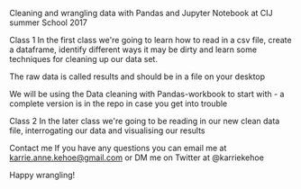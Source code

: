 Cleaning and wrangling data with Pandas and Jupyter Notebook at CIJ summer School 2017

Class 1
In the first class we're going to learn how to read in a csv file, create a dataframe, identify different ways it may be dirty and learn some techniques for cleaning up our data set.

The raw data is called results and should be in a file on your desktop

We will be using the Data cleaning with Pandas-workbook to start with - a complete version is in the repo in case you get into trouble

Class 2
In the later class we're going to be reading in our new clean data file, interrogating our data and visualising our results

Contact me
If you have any questions you can email me at karrie.anne.kehoe@gmail.com or DM me on Twitter at @karriekehoe

Happy wrangling!
